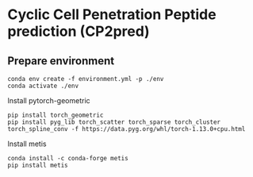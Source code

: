 # Cyclic Cell Penetration Peptide prediction (CP2pred)

## Prepare environment

```shell
conda env create -f environment.yml -p ./env
conda activate ./env
```

Install pytorch-geometric
```shell
pip install torch_geometric
pip install pyg_lib torch_scatter torch_sparse torch_cluster torch_spline_conv -f https://data.pyg.org/whl/torch-1.13.0+cpu.html
```

Install metis
```shell
conda install -c conda-forge metis
pip install metis

```